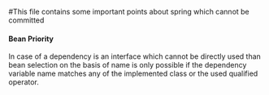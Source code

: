 #This file contains some important points about spring which cannot be committed

<H4>Bean Priority</H4>
In case of a dependency is an interface which cannot be directly used than bean selection on the basis of name is only possible if the dependency variable name matches any of the implemented class or the used qualified operator.